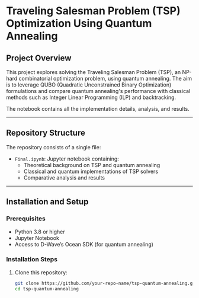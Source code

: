 # Traveling Salesman Problem (TSP) Optimization Using Quantum Annealing

## Project Overview
This project explores solving the Traveling Salesman Problem (TSP), an NP-hard combinatorial optimization problem, using quantum annealing. The aim is to leverage QUBO (Quadratic Unconstrained Binary Optimization) formulations and compare quantum annealing's performance with classical methods such as Integer Linear Programming (ILP) and backtracking. 

The notebook contains all the implementation details, analysis, and results.

---

## Repository Structure
The repository consists of a single file:
- `Final.ipynb`: Jupyter notebook containing:
  - Theoretical background on TSP and quantum annealing
  - Classical and quantum implementations of TSP solvers
  - Comparative analysis and results

---

## Installation and Setup
### Prerequisites
- Python 3.8 or higher
- Jupyter Notebook
- Access to D-Wave’s Ocean SDK (for quantum annealing)

### Installation Steps
1. Clone this repository:
   ```bash
   git clone https://github.com/your-repo-name/tsp-quantum-annealing.git
   cd tsp-quantum-annealing
